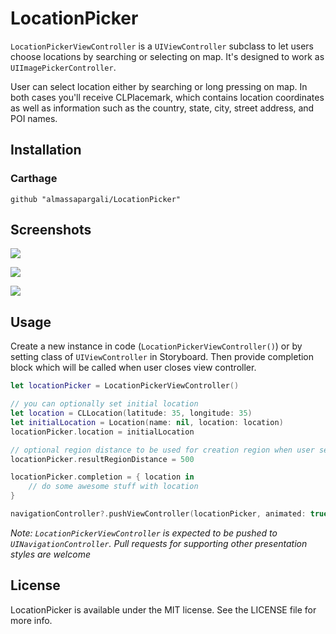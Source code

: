 # LocationPicker

`LocationPickerViewController` is a `UIViewController` subclass to let users choose locations by searching or selecting on map.
It's designed to work as `UIImagePickerController`.

User can select location either by searching or long pressing on map. In both cases you'll receive CLPlacemark, which contains location coordinates as well as information such as the country, state, city, street address, and POI names.

## Installation

### Carthage

```
github "almassapargali/LocationPicker"
```

## Screenshots

![](https://raw.githubusercontent.com/almassapargali/LocationPicker/master/Screenshots/screen1.jpg)

![](https://raw.githubusercontent.com/almassapargali/LocationPicker/master/Screenshots/screen2.jpg)

![](https://raw.githubusercontent.com/almassapargali/LocationPicker/master/Screenshots/screen3.jpg)

## Usage

Create a new instance in code (`LocationPickerViewController()`) or by setting class of `UIViewController` in Storyboard.
Then provide completion block which will be called when user closes view controller.

```swift
let locationPicker = LocationPickerViewController()

// you can optionally set initial location
let location = CLLocation(latitude: 35, longitude: 35)
let initialLocation = Location(name: nil, location: location)
locationPicker.location = initialLocation

// optional region distance to be used for creation region when user selects place from search results (defaults to 600)
locationPicker.resultRegionDistance = 500

locationPicker.completion = { location in
    // do some awesome stuff with location
}

navigationController?.pushViewController(locationPicker, animated: true)
```

*Note: `LocationPickerViewController` is expected to be pushed to `UINavigationController`. Pull requests for supporting other presentation styles are welcome*

## License

LocationPicker is available under the MIT license. See the LICENSE file for more info.